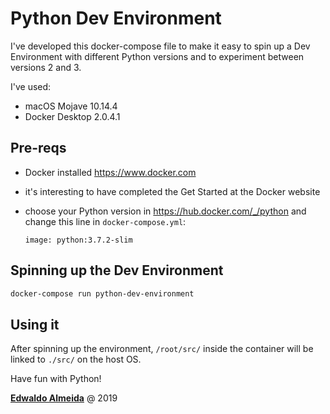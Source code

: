 # Python Dev Environment

I've developed this docker-compose file to make it easy to spin up a Dev Environment with different Python versions and to experiment between versions 2 and 3.

I've used:

* macOS Mojave 10.14.4
* Docker Desktop 2.0.4.1

## Pre-reqs

* Docker installed <https://www.docker.com>
* it's interesting to have completed the Get Started at the Docker website
* choose your Python version in <https://hub.docker.com/_/python> and change this line in `docker-compose.yml`:

    `image: python:3.7.2-slim`

## Spinning up the Dev Environment

```bash
docker-compose run python-dev-environment
```

## Using it

After spinning up the environment, `/root/src/` inside the container will be linked to `./src/` on the host OS.

Have fun with Python!

<a rel="edwaldoalmeida.com" href="https://www.edwaldoalmeida.com">**Edwaldo Almeida**</a> @ 2019
